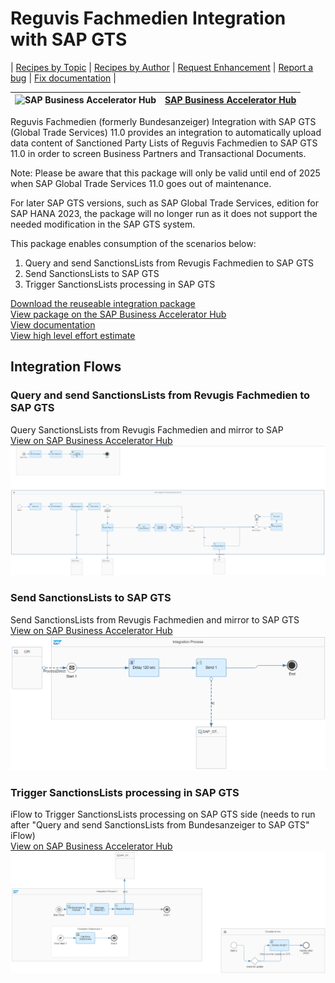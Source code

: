 # Reguvis Fachmedien Integration with SAP GTS

\| [Recipes by Topic](../../readme.md ) \| [Recipes by Author](../../author.md ) \| [Request Enhancement](https://github.com/SAP-samples/cloud-integration-flow/issues/new?assignees=&labels=Recipe%20Fix,enhancement&template=recipe-request.md&title=Improve%20Bundesanzeiger%20Integration%20with%20SAP%20S4HANA%20GTS%20OnPremise%20 ) \| [Report a bug](https://github.com/SAP-samples/cloud-integration-flow/issues/new?assignees=&labels=Recipe%20Fix,bug&template=bug_report.md&title=Issue%20with%20Bundesanzeiger%20Integration%20with%20SAP%20S4HANA%20GTS%20OnPremise%20 ) \| [Fix documentation](https://github.com/SAP-samples/cloud-integration-flow/issues/new?assignees=&labels=Recipe%20Fix,documentation&template=bug_report.md&title=Docu%20fix%20Bundesanzeiger%20Integration%20with%20SAP%20S4HANA%20GTS%20OnPremise%20 ) \|

![SAP Business Accelerator Hub](https://github.com/SAPAPIBusinessHub.png?size=50 ) | [SAP Business Accelerator Hub](https://api.sap.com/allcommunity) |
----|----|

Reguvis Fachmedien (formerly Bundesanzeiger) Integration with SAP GTS (Global Trade Services) 11.0 provides an integration to automatically upload data content of Sanctioned Party Lists of Reguvis Fachmedien to SAP GTS 11.0 in order to screen Business Partners and Transactional Documents.

Note: Please be aware that this package will only be valid until end of 2025 when SAP Global Trade Services 11.0 goes out of maintenance.

For later SAP GTS versions, such as SAP Global Trade Services, edition for SAP HANA 2023, the package will no longer run as it does not support the needed modification in the SAP GTS system.

This package enables consumption of the scenarios below:

1. Query and send SanctionsLists from Revugis Fachmedien to SAP GTS
2. Send SanctionsLists to SAP GTS
3. Trigger SanctionsLists processing in SAP GTS

[Download the reuseable integration package](ReguvisFachmedienIntegrationwithSAPGTS.zip)\
[View package on the SAP Business Accelerator Hub](https://api.sap.com/package/BundesanzeigerIntegrationwithSAPS4HANAGTSOnPremise/overview)\
[View documentation](IntegrationBundesanzeigerandGTSviaCPI.pdf)\
[View high level effort estimate](effort.md)

## Integration Flows

### Query and send SanctionsLists from Revugis Fachmedien to SAP GTS
Query SanctionsLists from Revugis Fachmedien and mirror to SAP \
[View on SAP Business Accelerator Hub](https://api.sap.com/integrationflow/Query_and_send_SanctionsLists_from_Bundesanzeiger_to_SAP_S4_HANA_GTS_copy)
![Query and send SanctionsLists from Revugis Fachmedien to SAP GTS](Query-and-send-SanctionsLists-from-Bundesanzeiger-to-SAP-S4HANA-GTS.png)

### Send SanctionsLists to SAP GTS
Send SanctionsLists from Revugis Fachmedien and mirror to SAP GTS\
[View on SAP Business Accelerator Hub](https://api.sap.com/integrationflow/Send_SanctionsLists_to_SAP_S4_HANA_GTS_copy)
![Send SanctionsLists to SAP GTS](Send-SanctionsLists-to-SAP-S4-HANA-GTS.png)

### Trigger SanctionsLists processing in SAP GTS
iFlow to Trigger SanctionsLists processing on SAP GTS side (needs to run after "Query and send SanctionsLists from Bundesanzeiger to SAP GTS" iFlow)\
[View on SAP Business Accelerator Hub](https://api.sap.com/integrationflow/Trigger_SanctionsLists_processing_in_SAP_S4_HANA_GTS_copy)
![Trigger SanctionsLists processing in SAP GTS](Trigger-SanctionsLists-processing-in-SAP-S4HANA-GTS.png)
